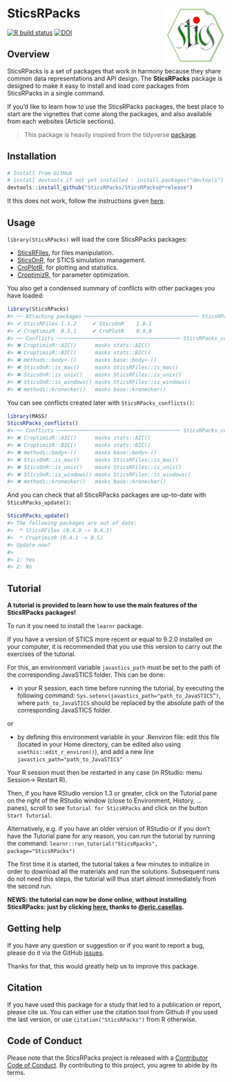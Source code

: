 
<!-- README.md is generated from README.Rmd. Please edit that file -->

# SticsRPacks <a href='https://sticsrpacks.github.io/SticsRPacks/'><img src='man/figures/logo.png' align="right" height="138.5" /></a>

<!-- badges: start -->

[![R build
status](https://github.com/SticsRPacks/SticsRPacks/workflows/R-CMD-check/badge.svg)](https://github.com/SticsRPacks/SticsRPacks/actions)
[![DOI](https://zenodo.org/badge/223148621.svg)](https://zenodo.org/badge/latestdoi/223148621)
<!-- badges: end -->

## Overview

SticsRPacks is a set of packages that work in harmony because they share
common data representations and API design. The **SticsRPacks** package
is designed to make it easy to install and load core packages from
SticsRPacks in a single command.

If you’d like to learn how to use the SticsRPacks packages, the best
place to start are the vignettes that come along the packages, and also
available from each websites (Article sections).

> This package is heavily inspired from the tidyverse
> [package](https://github.com/tidyverse/tidyverse).

## Installation

``` r
# Install from GitHub
# install devtools if not yet installed : install.packages("devtools")
devtools::install_github("SticsRPacks/SticsRPacks@*release")
```

It this does not work, follow the instructions given
[here](https://github.com/SticsRPacks/SticsRPacks/issues/1#event-2864068985).

## Usage

`library(SticsRPacks)` will load the core SticsRPacks packages:

- [SticsRFiles](https://github.com/SticsRPacks/SticsRFiles), for files
  manipulation.  
- [SticsOnR](https://github.com/SticsRPacks/SticsOnR), for STICS
  simulation management.  
- [CroPlotR](https://github.com/SticsRPacks/CroPlotR), for plotting and
  statistics.  
- [CroptimizR](https://github.com/SticsRPacks/CroptimizR), for parameter
  optimization.

You also get a condensed summary of conflicts with other packages you
have loaded:

``` r
library(SticsRPacks)
#> ── Attaching packages ───────────────────────────────────── SticsRPacks 0.3.1 ──
#> ✔ SticsRFiles 1.1.2     ✔ SticsOnR    1.0.1
#> ✔ CroptimizR  0.5.1     ✔ CroPlotR    0.9.0
#> ── Conflicts ──────────────────────────────────────── SticsRPacks_conflicts() ──
#> ✖ CroptimizR::AIC()      masks stats::AIC()
#> ✖ CroptimizR::BIC()      masks stats::BIC()
#> ✖ methods::body<-()      masks base::body<-()
#> ✖ SticsOnR::is_mac()     masks SticsRFiles::is_mac()
#> ✖ SticsOnR::is_unix()    masks SticsRFiles::is_unix()
#> ✖ SticsOnR::is_windows() masks SticsRFiles::is_windows()
#> ✖ methods::kronecker()   masks base::kronecker()
```

You can see conflicts created later with `SticsRPacks_conflicts()`:

``` r
library(MASS)
SticsRPacks_conflicts()
#> ── Conflicts ──────────────────────────────────────── SticsRPacks_conflicts() ──
#> ✖ CroptimizR::AIC()      masks stats::AIC()
#> ✖ CroptimizR::BIC()      masks stats::BIC()
#> ✖ methods::body<-()      masks base::body<-()
#> ✖ SticsOnR::is_mac()     masks SticsRFiles::is_mac()
#> ✖ SticsOnR::is_unix()    masks SticsRFiles::is_unix()
#> ✖ SticsOnR::is_windows() masks SticsRFiles::is_windows()
#> ✖ methods::kronecker()   masks base::kronecker()
```

And you can check that all SticsRPacks packages are up-to-date with
`SticsRPacks_update()`:

``` r
SticsRPacks_update()
#> The following packages are out of date:
#>  * SticsRFiles (0.4.0 -> 0.4.1)
#>  * CroptimizR (0.4.1 -> 0.5)
#> Update now?
#> 
#> 1: Yes
#> 2: No
```

## Tutorial

**A tutorial is provided to learn how to use the main features of the
SticsRPacks packages!**

To run it you need to install the `learnr` package.

If you have a version of STICS more recent or equal to 9.2.0 installed
on your computer, it is recommended that you use this version to carry
out the exercises of the tutorial.

For this, an environment variable `javastics_path` must be set to the
path of the corresponding JavaSTICS folder. This can be done:

- in your R session, each time before running the tutorial, by executing
  the following command:
  `Sys.setenv(javastics_path="path_to_JavaSTICS”)`, where
  `path_to_JavaSTICS` should be replaced by the absolute path of the
  corresponding JavaSTICS folder.

or

- by defining this environment variable in your .Renviron file: edit
  this file (located in your Home directory, can be edited also using
  `usethis::edit_r_environ()`), and add a new line
  `javastics_path="path_to_JavaSTICS"`

Your R session must then be restarted in any case (in RStudio: menu
Session-\> Restart R).

Then, if you have RStudio version 1.3 or greater, click on the Tutorial
pane on the right of the RStudio window (close to Environment, History,
… panes), scroll to see `Tutorial for SticsRPacks` and click on the
button `Start Tutorial`.

Alternatively, e.g. if you have an older version of RStudio or if you
don’t have the Tutorial pane for any reason, you can run the tutorial by
running the command:
`learnr::run_tutorial("SticsRpacks", package="SticsRPacks")`

The first time it is started, the tutorial takes a few minutes to
initialize in order to download all the materials and run the solutions.
Subsequent runs do not need this steps, the tutorial will thus start
almost immediately from the second run.

**NEWS: the tutorial can now be done online, without installing
SticsRPacks: just by clicking
[here](https://mybinder.org/v2/git/https%3A%2F%2Fforgemia.inra.fr%2Fstics-formation%2Fsticsrpacks-binder.git/v0.4.0?urlpath=shiny/SticsRpacks/),
thanks to [@eric.casellas](https://forgemia.inra.fr/eric.casellas).**

## Getting help

If you have any question or suggestion or if you want to report a bug,
please do it via the GitHub
[issues](https://github.com/SticsRPacks/SticsRPacks/issues).

Thanks for that, this would greatly help us to improve this package.

## Citation

If you have used this package for a study that led to a publication or
report, please cite us. You can either use the citation tool from Github
if you used the last version, or use `citation("SticsRPacks")` from R
otherwise.

## Code of Conduct

Please note that the SticsRPacks project is released with a [Contributor
Code of
Conduct](https://github.com/SticsRPacks/.github/blob/master/CODE_OF_CONDUCT.md).
By contributing to this project, you agree to abide by its terms.
